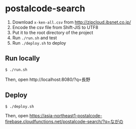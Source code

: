 # postalcode-search

1. Download `x-ken-all.csv` from http://zipcloud.ibsnet.co.jp/
2. Encode the csv file from Shift-JIS to UTF8
3. Put it to the root directory of the project
4. Run `./run.sh` and test
5. Run `./deploy.sh` to deploy

## Run locally

```
$ ./run.sh
```

Then, open http://localhost:8080/?q=長野

## Deploy

```
$ ./deploy.sh
```

Then, open https://asia-northeast1-postalcode-firebase.cloudfunctions.net/postalcode-search/?q=ながの
